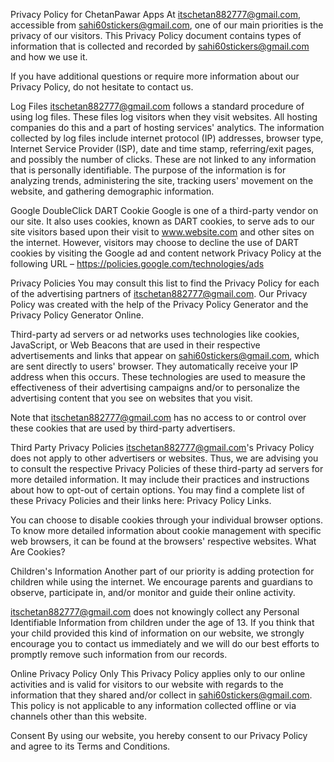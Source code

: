 

Privacy Policy for ChetanPawar Apps At itschetan882777@gmail.com, accessible from sahi60stickers@gmail.com, one of our main priorities is the privacy of our visitors. This Privacy Policy document contains types of information that is collected and recorded by sahi60stickers@gmail.com and how we use it.

If you have additional questions or require more information about our Privacy Policy, do not hesitate to contact us.

Log Files itschetan882777@gmail.com follows a standard procedure of using log files. These files log visitors when they visit websites. All hosting companies do this and a part of hosting services' analytics. The information collected by log files include internet protocol (IP) addresses, browser type, Internet Service Provider (ISP), date and time stamp, referring/exit pages, and possibly the number of clicks. These are not linked to any information that is personally identifiable. The purpose of the information is for analyzing trends, administering the site, tracking users' movement on the website, and gathering demographic information.

Google DoubleClick DART Cookie Google is one of a third-party vendor on our site. It also uses cookies, known as DART cookies, to serve ads to our site visitors based upon their visit to www.website.com and other sites on the internet. However, visitors may choose to decline the use of DART cookies by visiting the Google ad and content network Privacy Policy at the following URL – https://policies.google.com/technologies/ads

Privacy Policies You may consult this list to find the Privacy Policy for each of the advertising partners of itschetan882777@gmail.com. Our Privacy Policy was created with the help of the Privacy Policy Generator and the Privacy Policy Generator Online.

Third-party ad servers or ad networks uses technologies like cookies, JavaScript, or Web Beacons that are used in their respective advertisements and links that appear on sahi60stickers@gmail.com, which are sent directly to users' browser. They automatically receive your IP address when this occurs. These technologies are used to measure the effectiveness of their advertising campaigns and/or to personalize the advertising content that you see on websites that you visit.

Note that itschetan882777@gmail.com has no access to or control over these cookies that are used by third-party advertisers.

Third Party Privacy Policies itschetan882777@gmail.com's Privacy Policy does not apply to other advertisers or websites. Thus, we are advising you to consult the respective Privacy Policies of these third-party ad servers for more detailed information. It may include their practices and instructions about how to opt-out of certain options. You may find a complete list of these Privacy Policies and their links here: Privacy Policy Links.

You can choose to disable cookies through your individual browser options. To know more detailed information about cookie management with specific web browsers, it can be found at the browsers' respective websites. What Are Cookies?

Children's Information Another part of our priority is adding protection for children while using the internet. We encourage parents and guardians to observe, participate in, and/or monitor and guide their online activity.

itschetan882777@gmail.com does not knowingly collect any Personal Identifiable Information from children under the age of 13. If you think that your child provided this kind of information on our website, we strongly encourage you to contact us immediately and we will do our best efforts to promptly remove such information from our records.

Online Privacy Policy Only This Privacy Policy applies only to our online activities and is valid for visitors to our website with regards to the information that they shared and/or collect in sahi60stickers@gmail.com. This policy is not applicable to any information collected offline or via channels other than this website.

Consent By using our website, you hereby consent to our Privacy Policy and agree to its Terms and Conditions.
